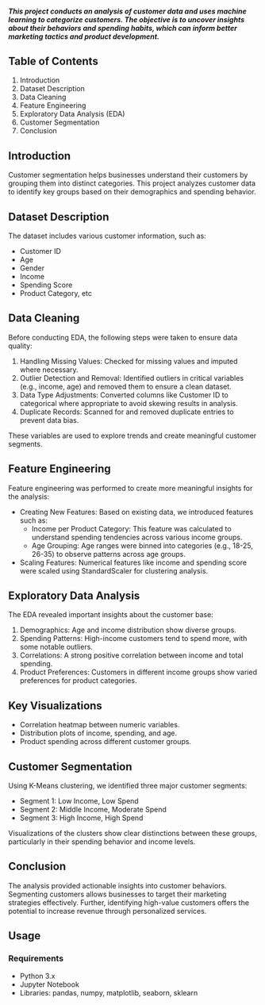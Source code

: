 #### *This project conducts an analysis of customer data and uses machine learning to categorize customers. The objective is to uncover insights about their behaviors and spending habits, which can inform better marketing tactics and product development.*

## Table of Contents
1. Introduction
2. Dataset Description
3. Data Cleaning
4. Feature Engineering
5. Exploratory Data Analysis (EDA)
6. Customer Segmentation
7. Conclusion

## Introduction
Customer segmentation helps businesses understand their customers by grouping them into distinct categories. This project analyzes customer data to identify key groups based on their demographics and spending behavior.

## Dataset Description
The dataset includes various customer information, such as:

- Customer ID
- Age
- Gender
- Income
- Spending Score
- Product Category, etc

## Data Cleaning
Before conducting EDA, the following steps were taken to ensure data quality:

1. Handling Missing Values: Checked for missing values and imputed where necessary.
2. Outlier Detection and Removal: Identified outliers in critical variables (e.g., income, age) and removed them to ensure a clean dataset.
3. Data Type Adjustments: Converted columns like Customer ID to categorical where appropriate to avoid skewing results in analysis.
4. Duplicate Records: Scanned for and removed duplicate entries to prevent data bias.



These variables are used to explore trends and create meaningful customer segments.

## Feature Engineering
Feature engineering was performed to create more meaningful insights for the analysis:

- Creating New Features: Based on existing data, we introduced features such as:
    - Income per Product Category: This feature was calculated to understand spending tendencies across various income groups.
    - Age Grouping: Age ranges were binned into categories (e.g., 18-25, 26-35) to observe patterns across age groups.
- Scaling Features: Numerical features like income and spending score were scaled using StandardScaler for clustering analysis.

## Exploratory Data Analysis
The EDA revealed important insights about the customer base:

1. Demographics: Age and income distribution show diverse groups.
2. Spending Patterns: High-income customers tend to spend more, with some notable outliers.
3. Correlations: A strong positive correlation between income and total spending.
4. Product Preferences: Customers in different income groups show varied preferences for product categories.

## Key Visualizations
- Correlation heatmap between numeric variables.
- Distribution plots of income, spending, and age.
- Product spending across different customer groups.

## Customer Segmentation
Using K-Means clustering, we identified three major customer segments:

- Segment 1: Low Income, Low Spend
- Segment 2: Middle Income, Moderate Spend
- Segment 3: High Income, High Spend

Visualizations of the clusters show clear distinctions between these groups, particularly in their spending behavior and income levels.

## Conclusion
The analysis provided actionable insights into customer behaviors. Segmenting customers allows businesses to target their marketing strategies effectively. Further, identifying high-value customers offers the potential to increase revenue through personalized services.

## Usage
### Requirements
- Python 3.x
- Jupyter Notebook
- Libraries: pandas, numpy, matplotlib, seaborn, sklearn
